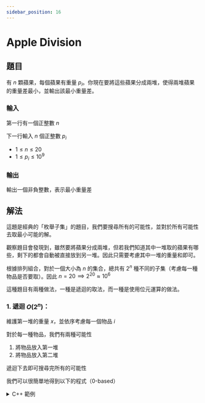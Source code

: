 ```yaml
---
sidebar_position: 16
---
```


Apple Division
===

題目
---
有 $n$ 顆蘋果，每個蘋果有重量 $p_i$。你現在要將這些蘋果分成兩堆，使得兩堆蘋果的重量差最小，並輸出該最小重量差。

### 輸入

第一行有一個正整數 $n$

下一行輸入 $n$ 個正整數 $p_i$

- $1 \le n \le 20$
- $1 \le p_i \le 10^9$

### 輸出

輸出一個非負整數，表示最小重量差


解法
---

這題是經典的「枚舉子集」的題目，我們要搜尋所有的可能性，並對於所有可能性去取最小可能的解。

觀察題目會發現到，雖然要將蘋果分成兩堆，但若我們知道其中一堆取的蘋果有哪些，剩下的都會自動被直接放到另一堆。因此只需要考慮其中一堆的重量和即可。

根據排列組合，對於一個大小為 $n$ 的集合，總共有 $2^n$ 種不同的子集（考慮每一種物品是否要取）。因此 $n = 20 \implies 2^{20} \approx 10^6$

這種題目有兩種做法，一種是遞迴的取法，而一種是使用位元運算的做法。

### 1. 遞迴 $O(2^n)$：

維護第一堆的重量 $x$，並依序考慮每一個物品 $i$

對於每一種物品，我們有兩種可能性
1. 將物品放入第一堆
2. 將物品放入第二堆

遞迴下去即可搜尋完所有的可能性

我們可以很簡單地得到以下的程式（0-based）

<details>
<summary>C++ 範例 </summary>
```cpp
#include <bits/stdc++.h>
#define int long long
#define IO ios_base::sync_with_stdio(0), cin.tie(0)
 
using namespace std;
 
int n, sum, ans = 1e18, arr[25];
 
void cal(int now, int val) {
    if(now == n) {
        // 計算兩邊的差值
        ans = min(ans, abs(abs(sum - val) - val));
        return;
    }
    // 分別枚舉選或不選
    cal(now + 1, val + arr[now]);
    cal(now + 1, val);
}
 
signed main() {
    IO;
    cin >> n;
    for(int i = 0; i < n; i++) {
        cin >> arr[i];
        sum += arr[i];
    }
    cal(0, 0);
    cout << ans;
}
```
</details>

### 2. 位元枚舉 $O(n2^n)$

假設我們將選取物品當作是 $1$，而不選當作是 $0$

則我們可以將所有可能性列出來（以下為 $3$ 顆蘋果的可能性）：

$$000, 001, 010, 011, 100, 101, 110, 111$$

會發現這八種其實若看成二進位的形式，會恰好能表示 $0 \sim (2^n-1)$ 的每一個數字，因此，我們可以使用一個 for 迴圈，並使用位元運算的方式去判斷答案。

**Note:** 儘管這個方式比前一個多了一個 $n$，但實際上跑起來的時間不會差太多（遞迴很慢），也可以注意到其實 $n$ 很小，對於整體答案的影響並不大

**Note 2:** 這個問題是 Subset Sum 問題的變種，實際上這個問題為 NP-Complete 的問題，現在是否有足夠快速的演算法仍為未知。但同樣題目的變種「背包問題」則是動態規劃的經典問題，當值域被限制時，可以用更快的方式解決問題

<details>
<summary>C++ 範例 </summary>
```cpp
#include <bits/stdc++.h>
#define int long long
#define IO ios_base::sync_with_stdio(0), cin.tie(0)

using namespace std;

int n, sum, ans = 1e18, arr[25];

signed main() {
    IO;
    cin >> n;
    for(int i = 0; i < n; i++) {
        cin >> arr[i];
    }
    for(int i = 0; i < (1 << n); i++) {
        // 將 0 放在第一堆， 1 放在第二堆
        int fir = 0, sec = 0;
        for(int j = 0; j < n; j++) {
            if(i & (1 << j)) {
                fir += arr[j];
            }
            else {
                sec += arr[j];
            }
        }
        ans = min(ans, abs(fir - sec));
    }
    cout << ans;
}
```
</details>

